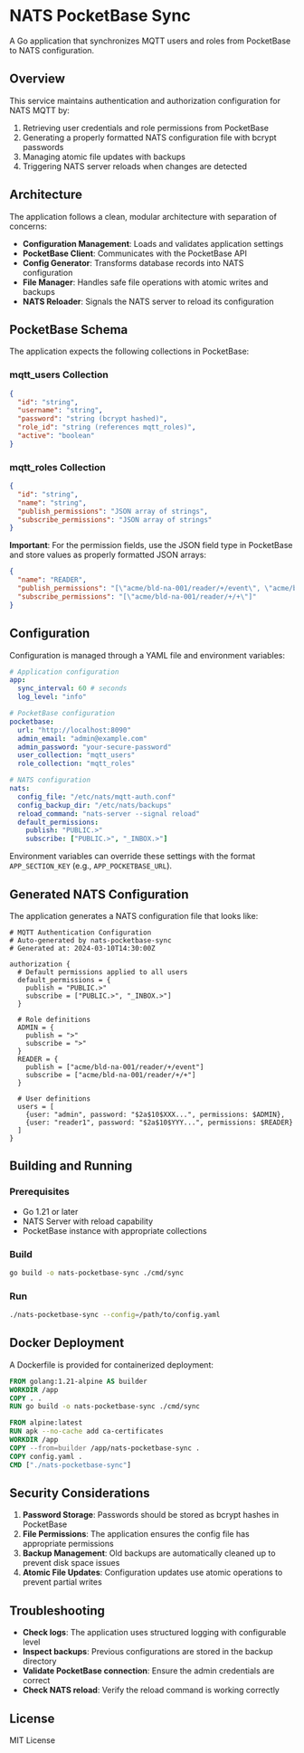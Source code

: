 # NATS PocketBase Sync

A Go application that synchronizes MQTT users and roles from PocketBase to NATS configuration.

## Overview

This service maintains authentication and authorization configuration for NATS MQTT by:

1. Retrieving user credentials and role permissions from PocketBase
2. Generating a properly formatted NATS configuration file with bcrypt passwords
3. Managing atomic file updates with backups
4. Triggering NATS server reloads when changes are detected

## Architecture

The application follows a clean, modular architecture with separation of concerns:

- **Configuration Management**: Loads and validates application settings
- **PocketBase Client**: Communicates with the PocketBase API
- **Config Generator**: Transforms database records into NATS configuration
- **File Manager**: Handles safe file operations with atomic writes and backups
- **NATS Reloader**: Signals the NATS server to reload its configuration

## PocketBase Schema

The application expects the following collections in PocketBase:

### mqtt_users Collection

```json
{
  "id": "string",
  "username": "string",
  "password": "string (bcrypt hashed)",
  "role_id": "string (references mqtt_roles)",
  "active": "boolean"
}
```

### mqtt_roles Collection

```json
{
  "id": "string",
  "name": "string",
  "publish_permissions": "JSON array of strings",
  "subscribe_permissions": "JSON array of strings"
}
```

**Important**: For the permission fields, use the JSON field type in PocketBase and store values as properly formatted JSON arrays:

```json
{
  "name": "READER",
  "publish_permissions": "[\"acme/bld-na-001/reader/+/event\", \"acme/bld-na-001/sensor/+/telemetry\"]",
  "subscribe_permissions": "[\"acme/bld-na-001/reader/+/+\"]"
}
```

## Configuration

Configuration is managed through a YAML file and environment variables:

```yaml
# Application configuration
app:
  sync_interval: 60 # seconds
  log_level: "info"

# PocketBase configuration
pocketbase:
  url: "http://localhost:8090"
  admin_email: "admin@example.com"
  admin_password: "your-secure-password"
  user_collection: "mqtt_users"
  role_collection: "mqtt_roles"

# NATS configuration
nats:
  config_file: "/etc/nats/mqtt-auth.conf"
  config_backup_dir: "/etc/nats/backups"
  reload_command: "nats-server --signal reload"
  default_permissions:
    publish: "PUBLIC.>"
    subscribe: ["PUBLIC.>", "_INBOX.>"]
```

Environment variables can override these settings with the format `APP_SECTION_KEY` (e.g., `APP_POCKETBASE_URL`).

## Generated NATS Configuration

The application generates a NATS configuration file that looks like:

```
# MQTT Authentication Configuration
# Auto-generated by nats-pocketbase-sync
# Generated at: 2024-03-10T14:30:00Z

authorization {
  # Default permissions applied to all users
  default_permissions = {
    publish = "PUBLIC.>"
    subscribe = ["PUBLIC.>", "_INBOX.>"]
  }

  # Role definitions
  ADMIN = {
    publish = ">"
    subscribe = ">"
  }
  READER = {
    publish = ["acme/bld-na-001/reader/+/event"]
    subscribe = ["acme/bld-na-001/reader/+/+"]
  }

  # User definitions
  users = [
    {user: "admin", password: "$2a$10$XXX...", permissions: $ADMIN},
    {user: "reader1", password: "$2a$10$YYY...", permissions: $READER}
  ]
}
```

## Building and Running

### Prerequisites

- Go 1.21 or later
- NATS Server with reload capability
- PocketBase instance with appropriate collections

### Build

```bash
go build -o nats-pocketbase-sync ./cmd/sync
```

### Run

```bash
./nats-pocketbase-sync --config=/path/to/config.yaml
```

## Docker Deployment

A Dockerfile is provided for containerized deployment:

```Dockerfile
FROM golang:1.21-alpine AS builder
WORKDIR /app
COPY . .
RUN go build -o nats-pocketbase-sync ./cmd/sync

FROM alpine:latest
RUN apk --no-cache add ca-certificates
WORKDIR /app
COPY --from=builder /app/nats-pocketbase-sync .
COPY config.yaml .
CMD ["./nats-pocketbase-sync"]
```

## Security Considerations

1. **Password Storage**: Passwords should be stored as bcrypt hashes in PocketBase
2. **File Permissions**: The application ensures the config file has appropriate permissions
3. **Backup Management**: Old backups are automatically cleaned up to prevent disk space issues
4. **Atomic File Updates**: Configuration updates use atomic operations to prevent partial writes

## Troubleshooting

- **Check logs**: The application uses structured logging with configurable level
- **Inspect backups**: Previous configurations are stored in the backup directory
- **Validate PocketBase connection**: Ensure the admin credentials are correct
- **Check NATS reload**: Verify the reload command is working correctly

## License

MIT License
